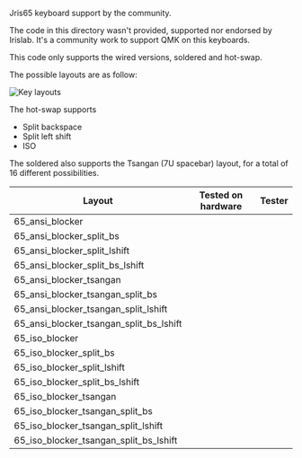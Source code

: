 Jris65 keyboard support by the community.

The code in this directory wasn't provided, supported nor endorsed by Irislab.
It's a community work to support QMK on this keyboards.

This code only supports the wired versions, soldered and hot-swap.

The possible layouts are as follow:

![Key layouts](./doc/keyboard-layout.jpg)

The hot-swap supports
- Split backspace
- Split left shift
- ISO

The soldered also supports the Tsangan (7U spacebar) layout, for a total of 16 different possibilities.


| Layout                                  | Tested on hardware | Tester       |
|-----------------------------------------|--------------------|--------------|
| 65_ansi_blocker                         |                    |              |
| 65_ansi_blocker_split_bs                |                    |              |
| 65_ansi_blocker_split_lshift            |                    |              |
| 65_ansi_blocker_split_bs_lshift         |                    |              |
| 65_ansi_blocker_tsangan                 |                    |              |
| 65_ansi_blocker_tsangan_split_bs        |                    |              |
| 65_ansi_blocker_tsangan_split_lshift    |                    |              |
| 65_ansi_blocker_tsangan_split_bs_lshift |                    |              |
| 65_iso_blocker                          |                    |              |
| 65_iso_blocker_split_bs                 |                    |              |
| 65_iso_blocker_split_lshift             |                    |              |
| 65_iso_blocker_split_bs_lshift          |                    |              |
| 65_iso_blocker_tsangan                  |                    |              |
| 65_iso_blocker_tsangan_split_bs         |                    |              |
| 65_iso_blocker_tsangan_split_lshift     |                    |              |
| 65_iso_blocker_tsangan_split_bs_lshift  |                    |              |



